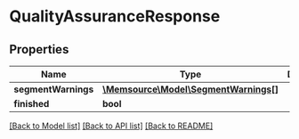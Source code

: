 # QualityAssuranceResponse

## Properties
Name | Type | Description | Notes
------------ | ------------- | ------------- | -------------
**segmentWarnings** | [**\Memsource\Model\SegmentWarnings[]**](SegmentWarnings.md) |  | [optional] 
**finished** | **bool** |  | [optional] 

[[Back to Model list]](../README.md#documentation-for-models) [[Back to API list]](../README.md#documentation-for-api-endpoints) [[Back to README]](../README.md)



